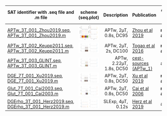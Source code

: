 | SAT identifier with .seq file   and .m file                                                                   |            scheme  (seq.plot)                         |  Description              |  Publication                                                                  | Approved by Authors|
|------------------                                                                                             |:-------------------:                                  |-------------:             |--------------                                                                 |--------------------|
| [APTw_3T_001_Zhou2019.seq](APTw_3T_001_Zhou2019.seq),<br>[APTw_3T_001_Zhou2019.m](APTw_3T_001_Zhou2019.m)     | <img src="APTw_3T_001_Zhou2019.png" width="300"/>     | APTw, 2µT, 0.8s, DC95     | [Zhou et al 2019](https://onlinelibrary.wiley.com/doi/full/10.1002/jmri.26645)| **not approved!**
| [APTw_3T_002_Keupp2011.seq](APTw_3T_002_Keupp2011.seq),<br>[APTw_3T_002_Keupp2011.m](APTw_3T_002_Keupp2011.m) | <img src="APTw_3T_002_Keupp2011.png" width="300"/>    | APTw, 2µT, 2s, DC100      | [Togao et al 2016](https://doi.org/10.1371/journal.pone.0155925) | **not approved!** |
| [APTw_3T_003_GLINT.seq](APTw_3T_003_GLINT.seq),<br>[APTw_3T_003_GLINT.m](APTw_3T_003_GLINT.m)                 | <img src="APTw_3T_003_GLINT.png" width="300"/>        | APTw, 2.22µT, 1.8s, DC50  | [cest-sources (APTw_1)](https://cest-sources.org/doku.php?id=standard_cest_protocols) | approved |
| [DGE_7T_001_Xu2019.seq](DGE_7T_001_Xu2019.seq),<br>[DGE_7T_001_Xu2019.m](DGE_7T_001_Xu2019.m)                 | <img src="DGE_7T_001_Xu2019.png" width="300"/>        | APTw, 2µT, 0.8s, DC50     | [Xu et al 2019](doi:...)| **not approved!** |
| [Glut_7T_001_Cai2003.seq](Glut_7T_001_Cai2003.seq),<br>[Glut_7T_001_Cai2003.m](Glut_7T_001_Cai2003.m)         | <img src="Glut_7T_001_Cai2003.png" width="300"/>      | APTw, 2µT, 0.8s, DC50     | [Cai et al 2006](doi:...)| **not approved!** |
| [DGErho_3T_001_Herz2019.seq](DGErho_3T_001_Herz2019.seq),<br>[DGErho_3T_001_Herz2019.m](DGErho_3T_001_Herz2019.m)         | <img src="DGErho_3T_001_Herz2019.png" width="300"/>      | SLExp, 4µT, 0.12s    | [Herz et al 2019](https://doi.org/10.1002/mrm.27857)| approved |
